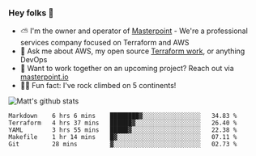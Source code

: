 

### Hey folks 👋

- ⛅️ I'm the owner and operator of [Masterpoint](https://masterpoint.io) - We're a professional services company focused on Terraform and AWS
- 💬 Ask me about AWS, my open source [Terraform work](https://github.com/masterpointio?q=terraform&type=&language=hcl), or anything DevOps
- 🔨 Want to work together on an upcoming project? Reach out via [masterpoint.io](https://masterpoint.io)
- 🧗‍♂️ Fun fact: I've rock climbed on 5 continents! 


![Matt's github stats](https://github-readme-stats.vercel.app/api?username=Gowiem&count_private=true&theme=cobalt&show_icons=true)

<!--START_SECTION:waka-->
```text
Markdown    6 hrs 6 mins    ████████▓░░░░░░░░░░░░░░░░   34.83 % 
Terraform   4 hrs 37 mins   ██████▓░░░░░░░░░░░░░░░░░░   26.40 % 
YAML        3 hrs 55 mins   █████▓░░░░░░░░░░░░░░░░░░░   22.38 % 
Makefile    1 hr 14 mins    █▓░░░░░░░░░░░░░░░░░░░░░░░   07.11 % 
Git         28 mins         ▓░░░░░░░░░░░░░░░░░░░░░░░░   02.73 % 
```
<!--END_SECTION:waka-->
